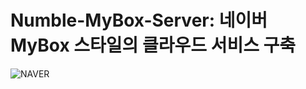 # Numble-MyBox-Server: 네이버 MyBox 스타일의 클라우드 서비스 구축
![NAVER](https://github.com/jaeyeonme/numble-mybox-server/blob/main/image.png?raw=true)
